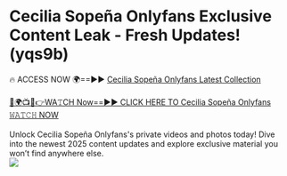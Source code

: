 # Cecilia Sopeña Onlyfans Exclusive Content Leak - Fresh Updates! (yqs9b)

🔥 ACCESS NOW 🌍==►► <a href="https://tinyurl.com/kvy9nzfs" rel="nofollow">Cecilia Sopeña Onlyfans Latest Collection</a>
<br><br>
[🔴🌍📺📱👉WA𝚃CH Now==►► CLICK HERE TO Cecilia Sopeña Onlyfans 𝚆𝙰𝚃𝙲𝙷 NOW](https://tinyurl.com/kvy9nzfs)
<br><br>
Unlock Cecilia Sopeña Onlyfans's private videos and photos today! Dive into the newest 2025 content updates and explore exclusive material you won’t find anywhere else.
<br>
<a href="https://tinyurl.com/kvy9nzfs" rel="nofollow" data-target="animated-image.originalLink"><img src="https://camo.githubusercontent.com/8a4f000d20f83aca3bf7ec5f350d767afa0574a8a352519fd8cfa583a6f93a33/68747470733a2f2f692e696d6775722e636f6d2f644a486b345a712e676966" data-canonical-src="https://i.imgur.com/dJHk4Zq.gif" style="max-width: 100%; display: inline-block;" data-target="animated-image.originalImage"></a>
<br>
